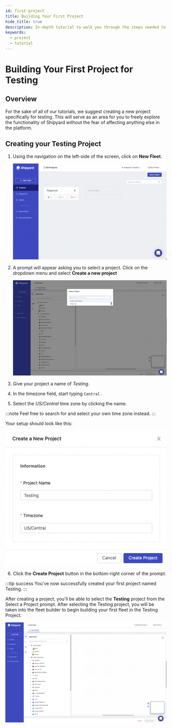 ```yaml
---
id: first-project
title: Building Your First Project
hide_title: true
description: In-depth tutorial to walk you through the steps needed to set up your first test project.
keywords:
  - project
  - tutorial
---
```


# Building Your First Project for Testing

## Overview

For the sake of all of our tutorials, we suggest creating a new project specifically for testing. This will serve as an area for you to freely explore the functionality of Shipyard without the fear of affecting anything else in the platform.

## Creating your Testing Project

1. Using the navigation on the left-side of the screen, click on **New Fleet**. 

   ![](../.gitbook/assets/shipyard_2022_05_03_10_22_24.png)

2. A prompt will appear asking you to select a project. Click on the dropdown menu and select **Create a new project**

   ![](../.gitbook/assets/shipyard_2022_05_04_13_46_11.png)

3. Give your project a name of *Testing*.
4. In the timezone field, start typing `Central` .
5. Select the *US/Central* time zone by clicking the name.

:::note
Feel free to search for and select your own time zone instead.
:::

Your setup should look like this:

![](../.gitbook/assets/shipyard_2022_05_04_13_47_18.png)

6. Click the **Create Project** button in the bottom-right corner of the prompt.

:::tip success
You've now successfully created your first project named Testing.
:::

After creating a project, you'll be able to select the **Testing** project from the Select a Project prompt. After selecting the Testing project, you will be taken into the fleet builder to begin building your first fleet in the Testing Project.

![](../.gitbook/assets/shipyard_2022_05_04_13_49_53.png)

